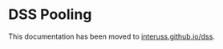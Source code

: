 # DSS Pooling

This documentation has been moved to [interuss.github.io/dss](https://interuss.github.io/dss).
